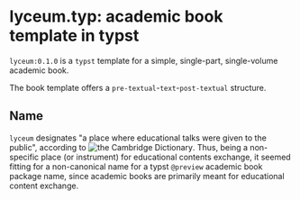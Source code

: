# lyceum.typ: academic book template in typst

`lyceum:0.1.0` is a `typst` template for a simple, single-part, single-volume academic book.

The book template offers a `pre-textual`-`text`-`post-textual` structure.

## Name

`lyceum` designates "a place where educational talks were given to the public", according to
![the Cambridge Dictionary](https://dictionary.cambridge.org/dictionary/english/lyceum). Thus,
being a non-specific place (or instrument) for educational contents exchange, it seemed fitting
for a non-canonical name for a typst `@preview` academic book package name, since academic books
are primarily meant for educational content exchange.

